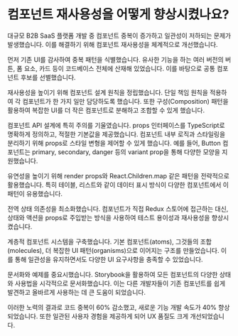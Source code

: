 # 컴포넌트 재사용성을 어떻게 향상시켰나요?

대규모 B2B SaaS 플랫폼 개발 중 컴포넌트 중복이 증가하고 일관성이 저하되는 문제가 발생했습니다. 이를 해결하기 위해 컴포넌트 재사용성을 체계적으로 개선했습니다.

먼저 기존 UI를 감사하여 중복 패턴을 식별했습니다. 유사한 기능을 하는 여러 버전의 버튼, 폼 요소, 카드 등이 코드베이스 전체에 산재해 있었습니다. 이를 바탕으로 공통 컴포넌트 후보를 선별했습니다.

재사용성을 높이기 위해 컴포넌트 설계 원칙을 정립했습니다. 단일 책임 원칙을 적용하여 각 컴포넌트가 한 가지 일만 담당하도록 했습니다. 또한 구성(Composition) 패턴을 활용하여 복잡한 UI를 더 작은 컴포넌트로 분해하고 조합할 수 있게 했습니다.

컴포넌트 API 설계에 특히 주의를 기울였습니다. props 인터페이스를 TypeScript로 명확하게 정의하고, 적절한 기본값을 제공했습니다. 컴포넌트 내부 로직과 스타일링을 분리하기 위해 props로 스타일 변형을 제어할 수 있게 했습니다. 예를 들어, Button 컴포넌트는 primary, secondary, danger 등의 variant prop을 통해 다양한 모양을 지원했습니다.

유연성을 높이기 위해 render props와 React.Children.map 같은 패턴을 전략적으로 활용했습니다. 특히 테이블, 리스트와 같이 데이터 표시 방식이 다양한 컴포넌트에서 이 패턴이 유용했습니다.

전역 상태 의존성을 최소화했습니다. 컴포넌트가 직접 Redux 스토어에 접근하는 대신, 상태와 액션을 props로 주입받는 방식을 사용하여 테스트 용이성과 재사용성을 향상시켰습니다.

계층적 컴포넌트 시스템을 구축했습니다. 기본 컴포넌트(atoms), 그것들의 조합(molecules), 더 복잡한 UI 패턴(organisms)으로 이어지는 구조를 만들었습니다. 이를 통해 일관성을 유지하면서도 다양한 UI 요구사항을 충족할 수 있었습니다.

문서화와 예제를 중요시했습니다. Storybook을 활용하여 모든 컴포넌트의 다양한 상태와 사용법을 시각적으로 문서화했습니다. 이는 다른 개발자들이 기존 컴포넌트를 쉽게 발견하고 올바르게 사용하는 데 큰 도움이 되었습니다.

이러한 노력의 결과로 코드 중복이 60% 감소했고, 새로운 기능 개발 속도가 40% 향상되었습니다. 또한 일관된 사용자 경험을 제공하게 되어 UX 품질도 크게 개선되었습니다.